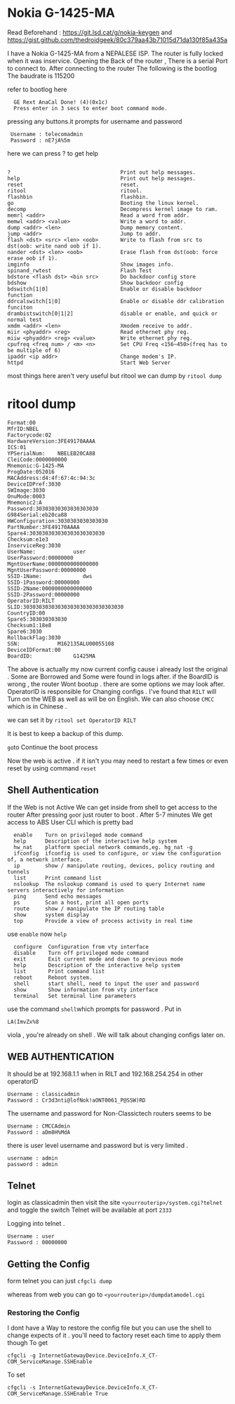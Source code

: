 # Nokia G-1425-MA

Read Beforehand : https://git.lsd.cat/g/nokia-keygen and https://gist.github.com/thedroidgeek/80c379aa43b71015d71da130f85a435a


I have a Nokia G-1425-MA from a NEPALESE ISP. The router is fully locked when it was inservice.
Opening the Back of the router , There is a serial Port to connect to. After connecting to the router The following is the bootlog
The baudrate is 115200

refer to bootlog here
```
  GE Rext AnaCal Done! (4)(0x1c)
  Press enter in 3 secs to enter boot command mode.
```
pressing any buttons.it prompts for username and password

```
 Username : telecomadmin
 Password : nE7jA%5m
```

here we can press ? to get help


```

?                                   Print out help messages.
help                                Print out help messages.
reset                               reset.
ritool                              ritool.
flashbin                            flashbin.
go                                  Booting the linux kernel.
decomp                              Decompress kernel image to ram.
memrl <addr>                        Read a word from addr.
memwl <addr> <value>                Write a word to addr.
dump <addr> <len>                   Dump memory content.
jump <addr>                         Jump to addr.
flash <dst> <src> <len> <oob>       Write to flash from src to dst(oob: write nand oob if 1).
nander <dst> <len> <oob>            Erase flash from dst(oob: force erase oob if 1).
imginfo                             Show images info.
spinand_rwtest                      Flash Test
bdstore <flash dst> <bin src>       Do backdoor config store
bdshow                              Show backdoor config
bdswitch[1|0]                       Enable or disable backdoor function
ddrcalswitch[1|0]                   Enable or disable ddr calibration funciton
drambistswitch[0|1|2]               disable or enable, and quick or normal test
xmdm <addr> <len>                   Xmodem receive to addr.
miir <phyaddr> <reg>                Read ethernet phy reg.
miiw <phyaddr> <reg> <value>        Write ethernet phy reg.
cpufreq <freq num> / <m> <n>        Set CPU Freq <156~450>(freq has to be multiple of 6)
ipaddr <ip addr>                    Change modem's IP.
httpd                               Start Web Server

```
most things here aren't very useful but ritool 
we can dump by ```ritool dump```

# ritool dump
```
Format:00
MfrID:NBEL
Factorycode:02
HardwareVersion:3FE49170AAAA
ICS:01
YPSerialNum:    NBELEB20CA88
CleiCode:0000000000
Mnemonic:G-1425-MA
ProgDate:052016
MACAddress:d4:4f:67:4c:94:3c
DeviceIDPref:3030
SWImage:3030
OnuMode:0003
Mnemonic2:A
Password:30303030303030303030
G984Serial:eb20ca88
HWConfiguration:3030303030303030
PartNumber:3FE49170AAAA
Spare4:303030303030303030303030
Checksum:e1e3
InserviceReg:3030
UserName:            user
UserPassword:00000000
MgntUserName:0000000000000000
MgntUserPassword:00000000
SSID-1Name:             dws
SSID-1Password:00000000
SSID-2Name:0000000000000000
SSID-2Password:00000000
OperatorID:RILT
SLID:30303030303030303030303030303030
CountryID:00
Spare5:303030303030
Checksum1:18e8
Spare6:3030
RollbackFlag:3030
SSN:            M162135ALU00055108
DeviceIDFormat:00
BoardID:             G1425MA
```

The above is actually my now current config cause i already lost the original . Some are Borrowed and Some were found in logs after.
if the BoardID is wrong , the router Wont bootup . there are some options we may look after.
OperatorID is responsible for Changing configs . I've found that ```RILT``` will Turn on the WEB as well as will be on English. We can also choose ```CMCC``` which is in Chinese .

we can set it by
```ritool set OperatorID RILT```


It is best to keep a backup of this dump.
 
 ```go```to Continue the boot process

Now the web is active . if it isn't you may need to restart a few times or even reset by using command ```reset```

## Shell Authentication
If the Web is not Active We can get inside from shell to get access to the router
After pressing ```go```or just router to boot . After 5-7 minutes We get access to ABS User CLI which is pretty bad 
```
  enable    Turn on privileged mode command
  help      Description of the interactive help system
  hw_nat    platform special network commands,eg. hg_nat -g
  ifconfig  ifconfig is used to configure, or view the configuration of, a network interface.
  ip        show / manipulate routing, devices, policy routing and tunnels
  list      Print command list
  nslookup  The nslookup command is used to query Internet name servers interactively for information
  ping      Send echo messages
  ps        Scan a host, print all open ports
  route     show / manipulate the IP routing table
  show      system display
  top       Provide a view of process activity in real time
```


use ```enable``` now ```help```


```
  configure  Configuration from vty interface
  disable    Turn off privileged mode command
  exit       Exit current mode and down to previous mode
  help       Description of the interactive help system
  list       Print command list
  reboot     Reboot system.
  shell      start shell, need to input the user and password
  show       Show information from vty interface
  terminal   Set terminal line parameters
```

use the command ```shell```which prompts for password . Put in
```
LA(ImvZx%8
```
 viola , you're already on shell . We will talk about changing configs later on.
## WEB AUTHENTICATION

It should be at 192.168.1.1 when in RILT and 192.168.254.254 in other operatorID

```
Username : classicadmin
Password : Cr3d3nti@lofNok!aONT0061_P@SSW)RD
```
The username and password for Non-Classictech routers seems to be

```
Username : CMCCAdmin
Password : aDm8H%MdA
```

there is user level username and password but is very limited .
```
username : admin
password : admin
```

## Telnet

login as classicadmin then visit the site ```<yourrouterip>/system.cgi?telnet``` and toggle the switch
Telnet will be available at port ```2333```

Logging into telnet . 
```
Username : user
Password : 00000000
```

## Getting the Config


form telnet you can just ```cfgcli dump ```

whereas from web you can go to ```<yourrouterip>/dumpdatamodel.cgi```


### Restoring the Config

I dont have a Way to restore the config file but you can use the shell to change expects of it . you'll need to factory reset each time to apply them though
To get

``` 
cfgcli -g InternetGatewayDevice.DeviceInfo.X_CT-COM_ServiceManage.SSHEnable
```

To set
```
cfgcli -s InternetGatewayDevice.DeviceInfo.X_CT-COM_ServiceManage.SSHEnable True
```



